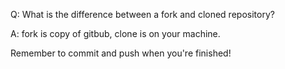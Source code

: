 Q: What is the difference between a fork and cloned repository?

A: fork is copy of gitbub, clone is on your machine.


Remember to commit and push when you're finished!

